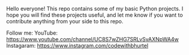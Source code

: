 Hello everyone! This repo contains some of my basic Python projects. I hope you will find these projects useful, and let me know if you want to contribute anything from your side to this repo.

Follow me:
YouTube: https://www.youtube.com/channel/UC8S7wZHG7SRLvSvAXNpWA4w
Instagaram: https://www.instagram.com/codewithbhurtel

